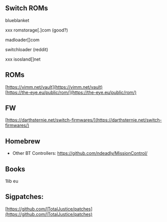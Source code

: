 ## Switch ROMs

blueblanket

xxx romstorage[.]com (good?)

madloader[]com

switchloader (reddit)

xxx isosland[]net

## ROMs

[https://vimm.net/vault](https://vimm.net/vault)  
[https://the-eye.eu/public/rom/](https://the-eye.eu/public/rom/)  

## FW

[https://darthsternie.net/switch-firmwares/](https://darthsternie.net/switch-firmwares/)

## Homebrew
- Other BT Controllers: https://github.com/ndeadly/MissionControl/


## Books

1lib eu

## Sigpatches:

[https://github.com/ITotalJustice/patches](https://github.com/ITotalJustice/patches)